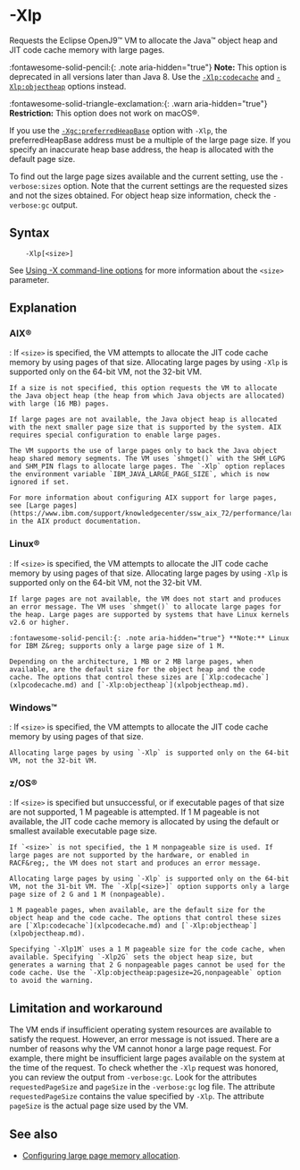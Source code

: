 <!--
* Copyright (c) 2017, 2023 IBM Corp. and others
*
* This program and the accompanying materials are made
* available under the terms of the Eclipse Public License 2.0
* which accompanies this distribution and is available at
* https://www.eclipse.org/legal/epl-2.0/ or the Apache
* License, Version 2.0 which accompanies this distribution and
* is available at https://www.apache.org/licenses/LICENSE-2.0.
*
* This Source Code may also be made available under the
* following Secondary Licenses when the conditions for such
* availability set forth in the Eclipse Public License, v. 2.0
* are satisfied: GNU General Public License, version 2 with
* the GNU Classpath Exception [1] and GNU General Public
* License, version 2 with the OpenJDK Assembly Exception [2].
*
* [1] https://www.gnu.org/software/classpath/license.html
* [2] https://openjdk.org/legal/assembly-exception.html
*
* SPDX-License-Identifier: EPL-2.0 OR Apache-2.0 OR GPL-2.0 WITH
* Classpath-exception-2.0 OR LicenseRef-GPL-2.0 WITH Assembly-exception
-->

# -Xlp

Requests the Eclipse OpenJ9&trade; VM to allocate the Java&trade; object heap and JIT code cache memory with large pages.

:fontawesome-solid-pencil:{: .note aria-hidden="true"} **Note:** This option is deprecated in all versions later than Java 8. Use the [`-Xlp:codecache`](xlpcodecache.md) and [`-Xlp:objectheap`](xlpobjectheap.md) options instead.

:fontawesome-solid-triangle-exclamation:{: .warn aria-hidden="true"} **Restriction:** This option does not work on macOS&reg;.

If you use the [`-Xgc:preferredHeapBase`](xgc.md#preferredheapbase) option with `-Xlp`, the preferredHeapBase address must be a multiple of the large page size. If you specify an inaccurate heap base address, the heap is allocated with the default page size.

To find out the large page sizes available and the current setting, use the `-verbose:sizes` option. Note that the current settings are the requested sizes and not the sizes obtained. For object heap size information, check the `-verbose:gc` output.

## Syntax

        -Xlp[<size>]

See [Using -X command-line options](x_jvm_commands.md) for more information about the `<size>` parameter.

## Explanation

### AIX&reg;

:   If `<size>` is specified, the VM attempts to allocate the JIT code cache memory by using pages of that size. Allocating large pages by using `-Xlp` is supported only on the 64-bit VM, not the 32-bit VM.

    If a size is not specified, this option requests the VM to allocate the Java object heap (the heap from which Java objects are allocated) with large (16 MB) pages.

    If large pages are not available, the Java object heap is allocated with the next smaller page size that is supported by the system. AIX requires special configuration to enable large pages.

    The VM supports the use of large pages only to back the Java object heap shared memory segments. The VM uses `shmget()` with the SHM_LGPG and SHM_PIN flags to allocate large pages. The `-Xlp` option replaces the environment variable `IBM_JAVA_LARGE_PAGE_SIZE`, which is now ignored if set.

    For more information about configuring AIX support for large pages, see [Large pages](https://www.ibm.com/support/knowledgecenter/ssw_aix_72/performance/large_page_ovw.html) in the AIX product documentation.

### Linux&reg;

:   If `<size>` is specified, the VM attempts to allocate the JIT code cache memory by using pages of that size. Allocating large pages by using `-Xlp` is supported only on the 64-bit VM, not the 32-bit VM.

    If large pages are not available, the VM does not start and produces an error message. The VM uses `shmget()` to allocate large pages for the heap. Large pages are supported by systems that have Linux kernels v2.6 or higher.

    :fontawesome-solid-pencil:{: .note aria-hidden="true"} **Note:** Linux for IBM Z&reg; supports only a large page size of 1 M.

    Depending on the architecture, 1 MB or 2 MB large pages, when available, are the default size for the object heap and the code cache. The options that control these sizes are [`Xlp:codecache`](xlpcodecache.md) and [`-Xlp:objectheap`](xlpobjectheap.md).

### Windows&trade;

:   If `<size>` is specified, the VM attempts to allocate the JIT code cache memory by using pages of that size.

    Allocating large pages by using `-Xlp` is supported only on the 64-bit VM, not the 32-bit VM.

### z/OS&reg;

:   If `<size>` is specified but unsuccessful, or if executable pages of that size are not supported, 1 M pageable is attempted. If 1 M pageable is not available, the JIT code cache memory is allocated by using the default or smallest available executable page size.

    If `<size>` is not specified, the 1 M nonpageable size is used. If large pages are not supported by the hardware, or enabled in RACF&reg;, the VM does not start and produces an error message.

    Allocating large pages by using `-Xlp` is supported only on the 64-bit VM, not the 31-bit VM. The `-Xlp[<size>]` option supports only a large page size of 2 G and 1 M (nonpageable).

    1 M pageable pages, when available, are the default size for the object heap and the code cache. The options that control these sizes are [`Xlp:codecache`](xlpcodecache.md) and [`-Xlp:objectheap`](xlpobjectheap.md).

    Specifying `-Xlp1M` uses a 1 M pageable size for the code cache, when available. Specifying `-Xlp2G` sets the object heap size, but generates a warning that 2 G nonpageable pages cannot be used for the code cache. Use the `-Xlp:objectheap:pagesize=2G,nonpageable` option to avoid the warning.

## Limitation and workaround

The VM ends if insufficient operating system resources are available to satisfy the request. However, an error message is not issued. There are a number of reasons why the VM cannot honor a large page request. For example, there might be insufficient large pages available on the system at the time of the request. To check whether the `-Xlp` request was honored, you can review the output from `-verbose:gc`. Look for the attributes `requestedPageSize` and `pageSize` in the `-verbose:gc` log file. The attribute `requestedPageSize` contains the value specified by `-Xlp`. The attribute `pageSize` is the actual page size used by the VM.

## See also

- [Configuring large page memory allocation](configuring.md#configuring-large-page-memory-allocation).


<!-- ==== END OF TOPIC ==== xlp.md ==== -->
